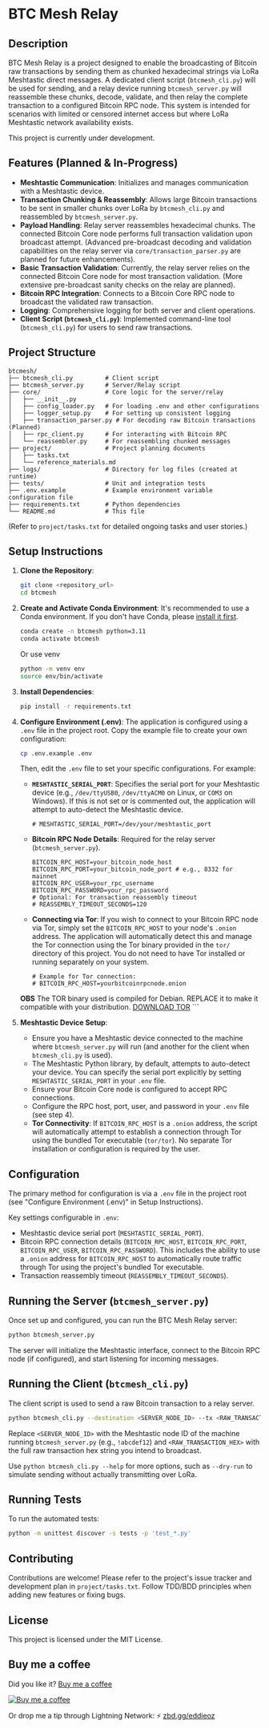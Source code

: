 # BTC Mesh Relay

## Description

BTC Mesh Relay is a project designed to enable the broadcasting of Bitcoin raw transactions by sending them as chunked hexadecimal strings via LoRa Meshtastic direct messages. A dedicated client script (`btcmesh_cli.py`) will be used for sending, and a relay device running `btcmesh_server.py` will reassemble these chunks, decode, validate, and then relay the complete transaction to a configured Bitcoin RPC node. This system is intended for scenarios with limited or censored internet access but where LoRa Meshtastic network availability exists.

This project is currently under development.

## Features (Planned & In-Progress)

*   **Meshtastic Communication**: Initializes and manages communication with a Meshtastic device.
*   **Transaction Chunking & Reassembly**: Allows large Bitcoin transactions to be sent in smaller chunks over LoRa by `btcmesh_cli.py` and reassembled by `btcmesh_server.py`.
*   **Payload Handling**: Relay server reassembles hexadecimal chunks. The connected Bitcoin Core node performs full transaction validation upon broadcast attempt. (Advanced pre-broadcast decoding and validation capabilities on the relay server via `core/transaction_parser.py` are planned for future enhancements).
*   **Basic Transaction Validation**: Currently, the relay server relies on the connected Bitcoin Core node for most transaction validation. (More extensive pre-broadcast sanity checks on the relay are planned).
*   **Bitcoin RPC Integration**: Connects to a Bitcoin Core RPC node to broadcast the validated raw transaction.
*   **Logging**: Comprehensive logging for both server and client operations.
*   **Client Script (`btcmesh_cli.py`)**: Implemented command-line tool (`btcmesh_cli.py`) for users to send raw transactions.

## Project Structure

```
btcmesh/
├── btcmesh_cli.py         # Client script
├── btcmesh_server.py      # Server/Relay script
├── core/                  # Core logic for the server/relay
│   ├── __init__.py
│   ├── config_loader.py   # For loading .env and other configurations
│   ├── logger_setup.py    # For setting up consistent logging
│   ├── transaction_parser.py # For decoding raw Bitcoin transactions (Planned)
│   ├── rpc_client.py      # For interacting with Bitcoin RPC
│   └── reassembler.py     # For reassembling chunked messages
├── project/               # Project planning documents
│   ├── tasks.txt
│   └── reference_materials.md
├── logs/                  # Directory for log files (created at runtime)
├── tests/                 # Unit and integration tests
├── .env.example           # Example environment variable configuration file
├── requirements.txt       # Python dependencies
└── README.md              # This file
```
(Refer to `project/tasks.txt` for detailed ongoing tasks and user stories.)

## Setup Instructions

1.  **Clone the Repository**:
    ```bash
    git clone <repository_url>
    cd btcmesh
    ```

2.  **Create and Activate Conda Environment**:
    It's recommended to use a Conda environment. If you don't have Conda, please [install it first](https://docs.conda.io/projects/conda/en/latest/user-guide/install/index.html).
    ```bash
    conda create -n btcmesh python=3.11
    conda activate btcmesh
    ```
    Or use venv
    ```bash
    python -m venv env
    source env/bin/activate
    ```

3.  **Install Dependencies**:
    ```bash
    pip install -r requirements.txt
    ```

4.  **Configure Environment (.env)**:
    The application is configured using a `.env` file in the project root.
    Copy the example file to create your own configuration:
    ```bash
    cp .env.example .env
    ```
    Then, edit the `.env` file to set your specific configurations. For example:

    *   **`MESHTASTIC_SERIAL_PORT`**: Specifies the serial port for your Meshtastic device (e.g., `/dev/ttyUSB0`, `/dev/ttyACM0` on Linux, or `COM3` on Windows). If this is not set or is commented out, the application will attempt to auto-detect the Meshtastic device.
        ```env
        # MESHTASTIC_SERIAL_PORT=/dev/your/meshtastic_port
        ```
    *   **Bitcoin RPC Node Details**: Required for the relay server (`btcmesh_server.py`).
        ```env
        BITCOIN_RPC_HOST=your_bitcoin_node_host
        BITCOIN_RPC_PORT=your_bitcoin_node_port # e.g., 8332 for mainnet
        BITCOIN_RPC_USER=your_rpc_username
        BITCOIN_RPC_PASSWORD=your_rpc_password
        # Optional: For transaction reassembly timeout
        # REASSEMBLY_TIMEOUT_SECONDS=120
        ```
    *   **Connecting via Tor**: If you wish to connect to your Bitcoin RPC node via Tor, simply set the `BITCOIN_RPC_HOST` to your node's `.onion` address. The application will automatically detect this and manage the Tor connection using the Tor binary provided in the `tor/` directory of this project. You do not need to have Tor installed or running separately on your system. 
        ```env
        # Example for Tor connection:
        # BITCOIN_RPC_HOST=yourbitcoinrpcnode.onion
    
    **OBS** The TOR binary used is compiled for Debian. REPLACE it to make it compatible with your distribution. [DOWNLOAD TOR](https://www.torproject.org/download/)
        ```

5.  **Meshtastic Device Setup**:
    *   Ensure you have a Meshtastic device connected to the machine where `btcmesh_server.py` will run (and another for the client when `btcmesh_cli.py` is used).
    *   The Meshtastic Python library, by default, attempts to auto-detect your device. You can specify the serial port explicitly by setting `MESHTASTIC_SERIAL_PORT` in your `.env` file.
    *   Ensure your Bitcoin Core node is configured to accept RPC connections.
    *   Configure the RPC host, port, user, and password in your `.env` file (see step 4).
    *   **Tor Connectivity**: If `BITCOIN_RPC_HOST` is a `.onion` address, the script will automatically attempt to establish a connection through Tor using the bundled Tor executable (`tor/tor`). No separate Tor installation or configuration is required by the user.

## Configuration

The primary method for configuration is via a `.env` file in the project root (see "Configure Environment (.env)" in Setup Instructions).

Key settings configurable in `.env`:

*   Meshtastic device serial port (`MESHTASTIC_SERIAL_PORT`).
*   Bitcoin RPC connection details (`BITCOIN_RPC_HOST`, `BITCOIN_RPC_PORT`, `BITCOIN_RPC_USER`, `BITCOIN_RPC_PASSWORD`). This includes the ability to use a `.onion` address for `BITCOIN_RPC_HOST` to automatically route traffic through Tor using the project's bundled Tor executable.
*   Transaction reassembly timeout (`REASSEMBLY_TIMEOUT_SECONDS`).

## Running the Server (`btcmesh_server.py`)

Once set up and configured, you can run the BTC Mesh Relay server:

```bash
python btcmesh_server.py
```

The server will initialize the Meshtastic interface, connect to the Bitcoin RPC node (if configured), and start listening for incoming messages.

## Running the Client (`btcmesh_cli.py`)

The client script is used to send a raw Bitcoin transaction to a relay server.

```bash
python btcmesh_cli.py --destination <SERVER_NODE_ID> --tx <RAW_TRANSACTION_HEX>
```
Replace `<SERVER_NODE_ID>` with the Meshtastic node ID of the machine running `btcmesh_server.py` (e.g., `!abcdef12`) and `<RAW_TRANSACTION_HEX>` with the full raw transaction hex string you intend to broadcast.

Use `python btcmesh_cli.py --help` for more options, such as `--dry-run` to simulate sending without actually transmitting over LoRa.

## Running Tests

To run the automated tests:

```bash
python -m unittest discover -s tests -p 'test_*.py'
```

## Contributing

Contributions are welcome! Please refer to the project's issue tracker and development plan in `project/tasks.txt`. Follow TDD/BDD principles when adding new features or fixing bugs. 

## License

This project is licensed under the MIT License.

## Buy me a coffee
Did you like it? [Buy me a coffee](https://www.buymeacoffee.com/eddieoz)

[![Buy me a coffee](https://ipfs.io/ipfs/QmR6W4L3XiozMQc3EjfFeqSkcbu3cWnhZBn38z2W2FuTMZ?filename=buymeacoffee.webp)](https://www.buymeacoffee.com/eddieoz)

Or drop me a tip through Lightning Network: ⚡ [zbd.gg/eddieoz](https://zbd.gg/eddieoz)

